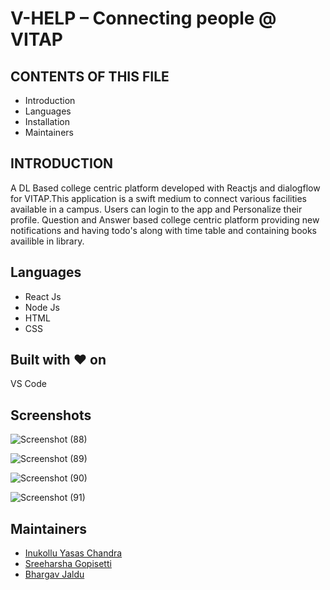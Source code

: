 # V-HELP – Connecting people @ VITAP 

CONTENTS OF THIS FILE
---------------------

 * Introduction
 * Languages
 * Installation
 * Maintainers

INTRODUCTION
------------

A DL Based college centric platform developed with Reactjs and dialogflow for VITAP.This application is a swift medium to connect various facilities available in a campus.
Users can login to the app and Personalize their profile. Question and Answer based college centric platform providing new notifications and having todo's along with time table 
and containing books availible in library.

Languages
------------

 * React Js
 * Node Js
 * HTML
 * CSS

Built with ❤️ on
------------

VS Code


Screenshots
------------

![Screenshot (88)](https://user-images.githubusercontent.com/54386833/153756744-77777b36-f3fd-46c9-88bc-3d8424207eb0.png)

![Screenshot (89)](https://user-images.githubusercontent.com/54386833/153756751-222f867a-010e-435f-a179-75a4f7657b8a.png)

![Screenshot (90)](https://user-images.githubusercontent.com/54386833/153756762-c722bc72-75f4-486a-93e4-52b6890073f4.png)

![Screenshot (91)](https://user-images.githubusercontent.com/54386833/153756772-a175f199-7cf4-4645-9428-90975da50346.png)


Maintainers
------------
  * [Inukollu Yasas Chandra](https://github.com/yasas2002)
  * [Sreeharsha Gopisetti](https://github.com/Harsha-Gopisetty)
  * [Bhargav Jaldu](https://github.com/bhargav-jaldu)


